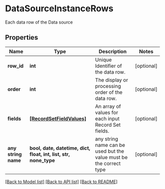 # DataSourceInstanceRows

Each data row of the Data source

## Properties
Name | Type | Description | Notes
------------ | ------------- | ------------- | -------------
**row_id** | **int** | Unique Identifier of the data row. | [optional] 
**order** | **int** | The display or processing order of the data row. | [optional] 
**fields** | [**[RecordSetFieldValues]**](RecordSetFieldValues.md) | An array of values for each input Record Set fields. | [optional] 
**any string name** | **bool, date, datetime, dict, float, int, list, str, none_type** | any string name can be used but the value must be the correct type | [optional]

[[Back to Model list]](../README.md#documentation-for-models) [[Back to API list]](../README.md#documentation-for-api-endpoints) [[Back to README]](../README.md)


